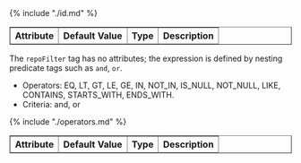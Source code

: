 <table border="1">
    <thead>
        <tr>
            <th colspan="2">Attribute</th>
            <th>Default Value</th>
            <th>Type</th>
            <th>Description</th>
         </tr>
    </thead>
    <tbody>
        {% include "./id.md" %}
   </tbody>
</table>

The `repoFilter` tag has no attributes; the expression is defined by nesting predicate tags such as `and`, `or`.

<ul>
    <li>Operators: EQ, LT, GT, LE, GE, IN, NOT_IN, IS_NULL, NOT_NULL, LIKE, CONTAINS, STARTS_WITH, ENDS_WITH.</li>
    <li>Criteria: and, or</li>
</ul>

<table border="1">
    <thead>
        <tr>
            <th colspan="2">Attribute</th>
            <th>Default Value</th>
            <th>Type</th>
            <th>Description</th>
         </tr>
    </thead>
    <tbody>
        {% include "./operators.md" %}
   </tbody>
</table>
